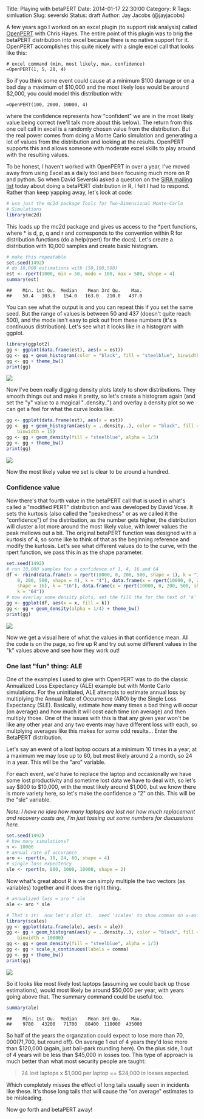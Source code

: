 Title: Playing with betaPERT
Date: 2014-01-17 22:30:00
Category: R
Tags: simluation
Slug: severski
Status: draft
Author: Jay Jacobs (@jayjacobs)

<style>
.deirfig:hover {
	opacity:0.7;
}
</style>

A few years ago I worked on an excel plugin (to support risk analysis) called [OpenPERT](https://code.google.com/p/openpert/) with Chris Hayes.  The entire point of this plugin was to brig the betaPERT distribution into excel because there is no native support for it.  OpenPERT accomplishes this quite nicely with a single excel call that looks like this:
```
# excel command (min, most likely, max, confidence)
=OpenPERT(1, 5, 20, 4)
```
So if you think some event could cause at a minimum $100 damage or on a bad day a maximum of $10,000 and the most likely loss would be around $2,000, you could model this distribution with:
```
=OpenPERT(100, 2000, 10000, 4)
```
where the confidence represents how "confident" we are in the most likely value being correct (we'll talk more about this below).   The return from this one cell call in excel is a randomly chosen value from the distribution.  But the real power comes from doing a Monte Carlo simulation and generating a lot of values from the distribution and looking at the results.  OpenPERT supports this and allows someone with moderate excel skills to play around with the resulting values.

To be honest, I haven't worked with OpenPERT in over a year, I've moved away from using Excel as a daily tool and been focusing much more on R and python.  So when David Severski asked a question on the [SIRA mailing list](https://www.societyinforisk.org/) today about doing a betaPERT distribution in R, I felt I had to respond.  Rather than keep yapping away, let's look at code:


```r
# use just the mc2d package Tools for Two-Dimensional Monte-Carlo
# Simulations
library(mc2d)
```


This loads up the mc2d package and gives us access to the *pert functions, where * is d, p, q and r and corresponds to the convention within R for distribution functions (do a help(rpert) for the docs).  Let's create a distribution with 10,000 samples and create basic histogram.


```r
# make this repeatable
set.seed(1492)
# do 10,000 estimations with (50,100,500)
est <- rpert(1000, min = 50, mode = 100, max = 500, shape = 4)
summary(est)
```

```
##    Min. 1st Qu.  Median    Mean 3rd Qu.    Max. 
##    50.4   103.0   154.0   163.0   210.0   437.0
```


You can see what the output is and you can repeat this if you set the same seed.  But the range of values is between 50 and 437 (doesn't quite reach 500), and the mode isn't easy to pick out from these numbers (it's a continuous distribution).  Let's see what it looks like in a histogram with ggplot.


```r
library(ggplot2)
gg <- ggplot(data.frame(est), aes(x = est))
gg <- gg + geom_histogram(color = "black", fill = "steelblue", binwidth = 15)
gg <- gg + theme_bw()
print(gg)
```

<a href="/blog/images/2014/01/severski/hist.svg" target="_blank"><img src="/blog/images/2014/01/severski/hist.svg" style="max-width:100%" class="deirfig"/></a>



Now I've been really digging density plots lately to show distributions.  They smooth things out and make it pretty, so let's create a histogram again (and set the "y" value to a magical "..density..") and overlay a density plot so we can get a feel for what the curve looks like.


```r
gg <- ggplot(data.frame(est), aes(x = est))
gg <- gg + geom_histogram(aes(y = ..density..), color = "black", fill = "white", 
    binwidth = 15)
gg <- gg + geom_density(fill = "steelblue", alpha = 1/3)
gg <- gg + theme_bw()
print(gg)
```

<a href="/blog/images/2014/01/severski/density-hist.svg" target="_blank"><img src="/blog/images/2014/01/severski/density-hist.svg" style="max-width:100%" class="deirfig"/></a>


Now the most likely value we set is clear to be around a hundred.

### Confidence value
Now there's that fourth value in the betaPERT call that is used in what's called a "modified PERT" distribution and was developed by David Vose.  It sets the kurtosis (also called the "peakedness" or as we called it the "confidence") of the distribution, as the number gets higher, the distribution will cluster a lot more around the most likely value, with lower values the peak mellows out a bit.  The original betaPERT function was designed with a kurtosis of 4, so some like to think of that as the beginning reference and modify the kurtosis.  Let's see what different values do to the curve, with the rpert function, we pass this in as the shape parameter.


```r
set.seed(1492)
# run 10,000 samples for a confidence of 1, 4, 16 and 64
df <- rbind(data.frame(x = rpert(10000, 0, 200, 500, shape = 1), k = "1"), data.frame(x = rpert(10000, 
    0, 200, 500, shape = 4), k = "4"), data.frame(x = rpert(10000, 0, 200, 500, 
    shape = 16), k = "16"), data.frame(x = rpert(10000, 0, 200, 500, shape = 64), 
    k = "64"))
# now overlay some density plots, set the fill the for the text of 'k'
gg <- ggplot(df, aes(x = x, fill = k))
gg <- gg + geom_density(alpha = 1/4) + theme_bw()
print(gg)
```

<a href="/blog/images/2014/01/severski/confidence.svg" target="_blank"><img src="/blog/images/2014/01/severski/confidence.svg" style="max-width:100%" class="deirfig"/></a>


Now we get a visual here of what the values in that confidence mean.  All the code is on the page, so fire up R and try out some different values in the "k" values above and see how they work out!

### One last "fun" thing: ALE
One of the examples I used to give with OpenPERT was to do the classic Annualized Loss Expectancy (ALE) example but with Monte Carlo simulations.  For the uninitiated, ALE attempts to estimate annual loss by multiplying the Annual Rate of Occurrence (ARO) by the Single Loss Expectancy (SLE).  Basically, estimate how many times a bad thing will occur (on average) and how much it will cost each time (on average) and then multiply those.  One of the issues with this is that any given year won't be like any other year and any two events may have different loss with each, so multplying averages like this makes for some odd results... Enter the BetaPERT distribution.

Let's say an event of a lost laptop occurs at a minimum 10 times in a year, at a maximum we may lose up to 60, but most likely around 2 a month, so 24 in a year. This will be the "aro" variable.

For each event, we'd have to replace the laptop and occasionally we have some lost productivity and sometime lost data we have to deal with, so let's say $800 to $10,000, with the most likely around $1,000, but we know there is more variety here, so let's make the confidence a "2" on this.  This will be the "sle" variable.

*Note: I have no idea how many laptops are lost nor how much replacement and recovery costs are, I'm just tossing out some numbers for discussions here.*



```r
set.seed(1492)
# how many simulations?
n <- 10000
# annual rate of occurance
aro <- rpert(n, 10, 24, 60, shape = 4)
# single loss expectency
sle <- rpert(n, 800, 1000, 10000, shape = 2)
```


Now what's great about R is we can simply multiple the two vectors (as variables) together and it does the right thing.
  

```r
# annualized loss = aro * sle
ale <- aro * sle

# That's it!  now let's plot it.  need 'scales' to show commas on x-axis
library(scales)
gg <- ggplot(data.frame(ale), aes(x = ale))
gg <- gg + geom_histogram(aes(y = ..density..), color = "black", fill = "white", 
    binwidth = 10000)
gg <- gg + geom_density(fill = "steelblue", alpha = 1/3)
gg <- gg + scale_x_continuous(labels = comma)
gg <- gg + theme_bw()
print(gg)
```

<a href="/blog/images/2014/01/severski/ale.svg" target="_blank"><img src="/blog/images/2014/01/severski/ale.svg" style="max-width:100%" class="deirfig"/></a>


So it looks like most likely lost laptops (assuming we could back up those estimations), would most likely be around $50,000 per year, with years going above that.  The summary command could be useful too.

```r
summary(ale)
```

```
##    Min. 1st Qu.  Median    Mean 3rd Qu.    Max. 
##    9780   43200   71700   88400  118000  435000
```


So half of the years the organzation could expect to lose more than $70,000 ($71,700, but round off).  On average 1 out of 4 years they'd lose more than $120,000 (again, just ball-park rounding here).  On the plus side, 1 out of 4 years will be less than $45,000 in losses too.  This type of approach is much better than what most security people are taught:  

> 24 lost laptops x
> $1,000 per laptop
> == $24,000 in losses expected.

Which completely misses the effect of long tails usually seen in incidents like these.  It's those long tails that will cause the "on average" estimates to be misleading.

Now go forth and betaPERT away!
